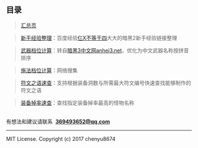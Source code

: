 目录
---
<blockquote><a href="https://www.shitieshou.com/diablo2/" target="_blank">汇总页</a></blockquote>
<blockquote><a href="https://www.shitieshou.com/diablo2/NoobExperience.html" target="_blank">新手经验整理</a>：百度经验<a href="https://jingyan.baidu.com/user/npublic?uid=47935502c40e33f2179cfb87" target="_blank">仨X不等于四</a>大大的暗黑2新手经验链接整理</blockquote>
<blockquote><a href="https://www.shitieshou.com/diablo2/WeaponSpeed.html" target="_blank">武器档位计算</a>：转自<a href="http://bbs.anhei2.com/diablo/wuqi_speed.html" target="_blank">暗黑3中文网anhei3.net</a>，优化为中文武器名称按拼音排序</blockquote>
<blockquote><a href="https://www.shitieshou.com/diablo2/CastSpeed.jpg" target="_blank">施法档位计算</a>：网络搜集</blockquote>
<blockquote><a href="https://www.shitieshou.com/diablo2/RuneWords.html" target="_blank">符文之语速查</a>：支持根据装备洞数与所需最大符文编号快速查找能够制作的符文之语</blockquote>
<blockquote><a href="https://www.shitieshou.com/diablo2/EquipDrop.html" target="_blank">装备掉率速查</a>：查找指定装备掉率最高的怪物名称</blockquote>

<br>有想法和建议请联系  **369493652@qq.com**

---
MIT License.
Copyright (c) 2017 chenyu8674
